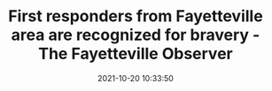 ---
"title": "First responders from Fayetteville area are recognized for bravery - The Fayetteville Observer"
"date": "2021-10-20 10:33:50"
"feed_name": "GOOGLENEWSINDUSTRIAL"
"feed_website": "https://news.google.com/search?q=industrial%2Bincident&hl=en-US&gl=US&ceid=US:en"
"feed_rss": "https://news.google.com/rss/search?q=industrial%2Bincident&hl=en-US&gl=US&ceid=US:en"
"link": "https://www.fayobserver.com/story/news/2021/10/20/public-safety-valor-awards-honor-fayetteville-nc-area-first-responders/8521424002/"
"source": "{'href': 'https://www.fayobserver.com', 'title': 'The Fayetteville Observer'}"
"file": "_posts/2021-1-1-2d6cd3a3ff144ae93a7d6f33764d739852351573.md"
"accident": "1"
"drilling": "0"
"represented_by": "0"
"dead": "0"
"injured": "0"
"arrested": "0"
"place": "unknown place"
"where": "unknown site"
"causes": "unknown"
"place_uri": "unknown place"
---